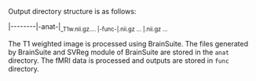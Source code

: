 Output directory structure is as follows:

<studydir>|-<sub1>-------|-anat-|<sub>_T1w.nii.gz....
                         |-func-|<session1>.nii.gz ...
                                |<session2>.nii.gz ...


The T1 weighted image is processed using BrainSuite. The files generated by BrainSuite and SVReg module of BrainSuite are stored in the `anat` directory. The fMRI data is processed and outputs are stored in `func` directory.
